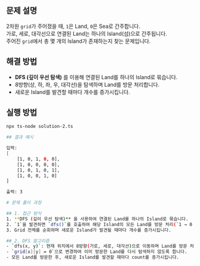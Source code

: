 
## 문제 설명
2차원 `grid`가 주어졌을 때, `1`은 Land, `0`은 Sea로 간주합니다.  
가로, 세로, 대각선으로 연결된 Land는 하나의 Island(섬)으로 간주됩니다.  
주어진 `grid`에서 총 몇 개의 Island가 존재하는지 찾는 문제입니다.

## 해결 방법
- **DFS (깊이 우선 탐색)** 를 이용해 연결된 Land를 하나의 Island로 묶습니다.
- 8방향(상, 하, 좌, 우, 대각선)을 탐색하며 Land를 방문 처리합니다.
- 새로운 Island를 발견할 때마다 개수를 증가시킵니다.

## 실행 방법
```bash
npx ts-node solution-2.ts

## 결과 예시

입력:
[
    [1, 0, 1, 0, 0],
    [1, 0, 0, 0, 0],
    [1, 0, 1, 0, 1],
    [1, 0, 0, 1, 0]
]

출력: 3

# 문제 풀이 과정

## 1. 접근 방식
1. **DFS (깊이 우선 탐색)** 을 사용하여 연결된 Land를 하나의 Island로 묶습니다.
2. `1`을 발견하면 `dfs()`를 호출하여 해당 Island의 모든 Land를 방문 처리(`1 → 0 변경`)합니다.
3. Grid 전체를 순회하며 새로운 Island가 발견될 때마다 개수를 증가시킵니다.

## 2. DFS 알고리즘
- `dfs(x, y)`: 현재 위치에서 8방향(가로, 세로, 대각선)으로 이동하며 Land를 방문 처리합니다.
- `grid[x][y] = 0`으로 변경하여 이미 방문한 Land를 다시 탐색하지 않도록 합니다.
- 모든 Land를 방문한 후, 새로운 Island를 발견할 때마다 count를 증가시킵니다.

